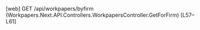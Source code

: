 [web] GET /api/workpapers/byfirm  (Workpapers.Next.API.Controllers.WorkpapersController.GetForFirm)  [L57–L61]

